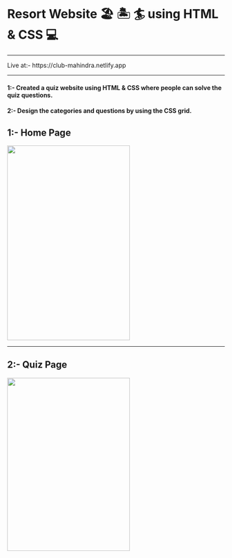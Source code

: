 # Resort Website 🏖️ 🏝️ 🏄 using HTML & CSS 💻
<hr>
Live at:- https://club-mahindra.netlify.app
<hr/>
<h4>1:- <span> Created a quiz website using HTML & CSS where people can solve the quiz questions. </span></h4>
<h4>2:- <span> Design the categories and questions by using the CSS grid. </span></h4>
<h2>1:- <span>Home Page</span></h2>
<img src="https://user-images.githubusercontent.com/103306408/191252040-830d64d6-0a00-4d85-be0d-beff3b841967.png" height="450px" width="75%">
<hr/>
<h2>2:- <span>Quiz Page</span></h2>
<img src="https://user-images.githubusercontent.com/103306408/191252058-37076316-b17d-4b50-8259-0bb2ccd2b53b.png" height="400px" width="75%">

